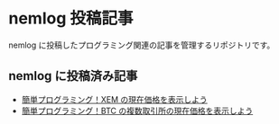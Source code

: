 # nemlog 投稿記事

nemlog に投稿したプログラミング関連の記事を管理するリポジトリです。

## nemlog に投稿済み記事

-   [簡単プログラミング！XEM の現在価格を表示しよう](https://nemlog.nem.social/blog/51387#comment)
-   [簡単プログラミング！BTC の複数取引所の現在価格を表示しよう](https://nemlog.nem.social/blog/51408)
